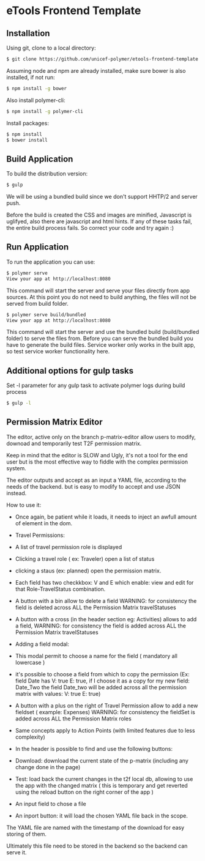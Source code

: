 eTools Frontend Template
====================================

Installation
------------

Using git, clone to a local directory:

```bash
$ git clone https://github.com/unicef-polymer/etools-frontend-template.git
```
Assuming node and npm are already installed, make sure bower is also installed, if not run:

```bash
$ npm install -g bower
```
Also install polymer-cli:
```bash
$ npm install -g polymer-cli
```

Install packages:
```bash
$ npm install
$ bower install
```

Build Application
-----------------

To build the distribution version:

```bash
$ gulp
```

We will be using a bundled build since we don't support
HHTP/2 and server push.

Before the build is created the CSS and images are minified,
Javascript is uglifyed, also there are javascript and html hints.
If any of these tasks fail, the entire build process fails.
So correct your code and try again :)

Run Application
---------------

To run the application you can use:

```bash
$ polymer serve
View your app at http://localhost:8080
```
This command will start the server and serve your files directly from app sources.
At this point you do not need to build anything, the files will not be served from build folder.

```bash
$ polymer serve build/bundled
View your app at http://localhost:8080
```
This command will start the server and use the bundled build (build/bundled folder) to serve the files from.
Before you can serve the bundled build you have to generate the build files.
Service worker only works in the built app, so test service worker functionality here.

Additional options for gulp tasks
---------------------------------

Set -l parameter for any gulp task to activate polymer logs during build process

```bash
$ gulp -l
```

Permission Matrix Editor
------------------------

The editor, active only on the branch p-matrix-editor allow users to modify, downoad and temporarily test T2F permission matrix.

Keep in mind that the editor is SLOW and Ugly, it's not a tool for the end user but is the most effective way to fiddle with the complex permission system.

The  editor outputs and accept as an input a YAML file, according to the needs of the backend. but is easy to modify to accept and use JSON instead.

How to use it:

- Once again, be patient while it loads, it needs to inject an awfull amount of element in the dom.
-  Travel Permissions:
- A list of travel permission role is displayed
- Clicking a travel role ( ex: Traveler) open a list of status
- clicking a staus (ex: planned) open the permission matrix.
- Each field has  two checkkbox:  V and E which enable: view and edit for that  Role-TravelStatus combination.
- A button with a bin allow to delete  a field WARNING: for consistency the field is deleted across ALL the Permission Matrix travelStatuses
- A button with a cross (in the header section eg: Activities) allows to add a field,  WARNING: for consistency the field is added across ALL the Permission Matrix travelStatuses

- Adding  a field modal:
- This modal permit to choose  a name for the field  ( mandatory all lowercase )
- it's possible to choose a field from which to copy the permission (Ex: field Date has V: true E: true, if I choose it as a copy for my new field: Date_Two the field Date_two will be added across all the permission matrix with values: V: true E: true)

- A button with a plus on the right of Travel Permission allow to add a new fieldset ( example: Expenses) WARNING: for consistency the fieldSet is added across ALL the Permission Matrix roles

- Same concepts apply to Action Points (with limited features due to less complexity)

- In the header is possible to find and use the  following buttons:
- Download: download the current state of the p-matrix (including any change done in the page)
- Test: load back the current changes in the  t2f local db, allowing to use the app with the changed matrix ( this is temporary and get reverted using the reload button on the right corner of the app )
- An input field to chose a file
- An inport button: it will load the chosen YAML file back in the scope.

The YAML file are named with the timestamp of the download for easy  storing of them.

Ultimately this file need to be stored in the backend so the backend can serve it.




